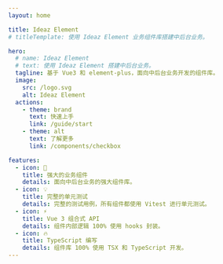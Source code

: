 ```yaml
---
layout: home

title: Ideaz Element
# titleTemplate: 使用 Ideaz Element 业务组件库搭建中后台业务。

hero:
  # name: Ideaz Element
  # text: 使用 Ideaz Element 搭建中后台业务。
  tagline: 基于 Vue3 和 element-plus，面向中后台业务开发的组件库。
  image:
    src: /logo.svg
    alt: Ideaz Element
  actions:
    - theme: brand
      text: 快速上手
      link: /guide/start
    - theme: alt
      text: 了解更多
      link: /components/checkbox

features:
  - icon: 💪
    title: 强大的业务组件
    details: 面向中后台业务的强大组件库。
  - icon: 💡
    title: 完整的单元测试
    details: 完整的测试用例，所有组件都使用 Vitest 进行单元测试。
  - icon: ⚡️
    title: Vue 3 组合式 API
    details: 组件内部逻辑 100% 使用 hooks 封装。
  - icon: 🔥
    title: TypeScript 编写
    details: 组件库 100% 使用 TSX 和 TypeScript 开发。
---
```

